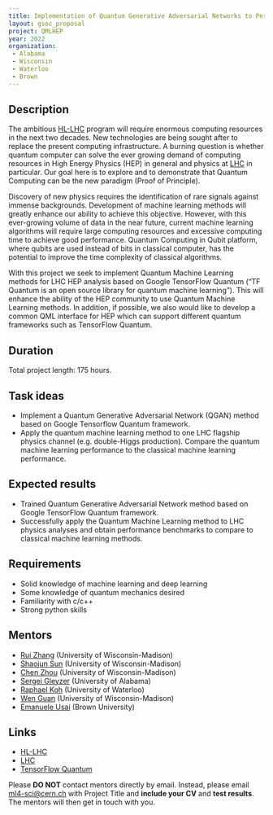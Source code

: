 ```yaml
---
title: Implementation of Quantum Generative Adversarial Networks to Perform High Energy Physics Analysis at the LHC
layout: gsoc_proposal
project: QMLHEP
year: 2022
organization:
 - Alabama
 - Wisconsin
 - Waterloo
 - Brown
---
```


## Description
The ambitious [HL-LHC](https://hilumilhc.web.cern.ch) program will require enormous computing resources in the next two decades. New technologies are being sought after to replace the present computing infrastructure. A burning question is whether quantum computer can solve the ever growing demand of computing resources in High Energy Physics (HEP) in general and physics at [LHC](https://home.cern/science/accelerators/large-hadron-collider) in particular. Our goal here is to explore and to demonstrate that Quantum Computing can be the new paradigm (Proof of Principle).

Discovery of new physics requires the identification of rare signals against immense backgrounds. Development of machine learning methods will greatly enhance our ability to achieve this objective. However, with this ever-growing volume of data in the near future, current machine learning algorithms will require large computing resources and excessive computing time to achieve good performance. Quantum Computing in Qubit platform, where qubits are used instead of bits in classical computer, has the potential to improve the time complexity of classical algorithms.

With this project we seek to implement Quantum Machine Learning methods for LHC HEP analysis based on Google TensorFlow Quantum (“TF Quantum is an open source library for quantum machine learning”). This will enhance the ability of the HEP community to use Quantum Machine Learning methods. In addition, if possible, we also would like to develop a common QML interface for HEP which can support different quantum frameworks such as TensorFlow Quantum.

## Duration

Total project length: 175 hours.

## Task ideas
  * Implement a Quantum Generative Adversarial Network (QGAN) method based on Google Tensorflow Quantum framework.
  * Apply the quantum machine learning method to one LHC flagship physics channel (e.g. double-Higgs production). Compare the quantum machine learning performance to the classical machine learning performance.
 
## Expected results
  * Trained Quantum Generative Adversarial Network method based on Google TensorFlow Quantum framework.
  * Successfully apply the Quantum Machine Learning method to LHC physics analyses and obtain performance benchmarks to compare to classical machine learning methods.
  
<!-- ## Test

Please use [this link](https://docs.google.com/document/d/e/2PACX-1vSeQWHXbf-87eCPcEj-LcYEcBpPKnqCYoU0uf7PH-ou_XRdcg_xtXaP4fzSY8b_FiGMIyqsLjDNWqZD/pub) to access the test for this project. -->
  
## Requirements 
  * Solid knowledge of machine learning and deep learning
  * Some knowledge of quantum mechanics desired
  * Familiarity with c/c++
  * Strong python skills


## Mentors
  * [Rui Zhang](mailto:ml4-sci@cern.ch) (University of Wisconsin-Madison)
  * [Shaojun Sun](mailto:ml4-sci@cern.ch) (University of Wisconsin-Madison)
  * [Chen Zhou](mailto:ml4-sci@cern.ch) (University of Wisconsin-Madison)
  * [Sergei Gleyzer](mailto:ml4-sci@cern.ch) (University of Alabama)
  * [Raphael Koh](mailto:ml4-sci@cern.ch) (University of Waterloo)
  * [Wen Guan](mailto:ml4-sci@cern.ch) (University of Wisconsin-Madison)
  * [Emanuele Usai](mailto:ml4-sci@cern.ch) (Brown University)

## Links
  * [HL-LHC](https://hilumilhc.web.cern.ch)
  * [LHC](https://home.cern/science/accelerators/large-hadron-collider)
  * [TensorFlow Quantum](https://www.tensorflow.org/quantum/overview)


Please **DO NOT** contact mentors directly by email. Instead, please email [ml4-sci@cern.ch](mailto:ml4-sci@cern.ch) with Project Title and **include your CV** and **test results**. The mentors will then get in touch with you.
